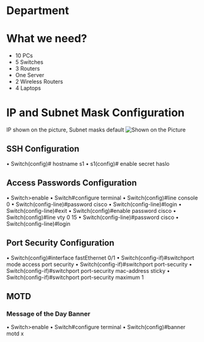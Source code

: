 # Department

# What we need?

- 10 PCs
- 5 Switches
- 3 Routers
- One Server
- 2 Wireless Routers
- 4 Laptops

# IP and Subnet Mask Configuration
IP shown on the picture, Subnet masks default
![Shown on the Picture](https://scontent-waw1-1.xx.fbcdn.net/v/t1.15752-9/97861212_650653202444552_9086678221553926144_n.png?_nc_cat=104&_nc_sid=b96e70&_nc_ohc=g8iWkL-okpYAX9i3rmB&_nc_ht=scontent-waw1-1.xx&oh=09de9ed7469ddc6f7a28ee935717eb96&oe=5EE380C7)


## SSH Configuration
•	Switch(config)# hostname s1
•	s1(config)# enable secret haslo


## Access Passwords Configuration

•	Switch>enable 
•	Switch#configure terminal 
•	Switch(config)#line console 0 
•	Switch(config-line)#password cisco 
•	Switch(config-line)#login
•	Switch(config-line)#exit
•	Switch(config)#enable password cisco 
•	Switch(config)#line vty 0 15 
•	Switch(config-line)#password cisco 
•	Switch(config-line)#login 


## Port Security Configuration

•	Switch(config)#interface fastEthernet 0/1 
•	Switch(config-if)#switchport mode access port security
•	Switch(config-if)#switchport port-security
•	Switch(config-if)#switchport port-security mac-address sticky
•	Switch(config-if)#switchport port-security maximum 1 

## MOTD
### Message of the Day Banner

•	Switch>enable 
•	Switch#configure terminal 
•	Switch(config)#banner motd x 



